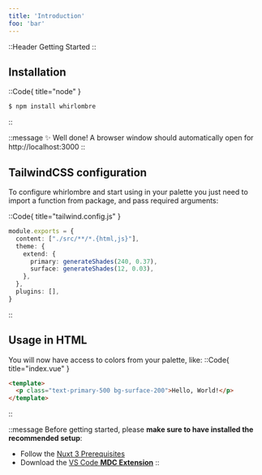 ```yaml
---
title: 'Introduction'
foo: 'bar'
---
```


::Header
Getting Started
::

## Installation

::Code{ title="node" }
```sh
$ npm install whirlombre
```
::

::message
✨ Well done! A browser window should automatically open for http://localhost:3000
::

## TailwindCSS configuration

To configure whirlombre and start using in your palette you just need to import a function from package, and pass required arguments: 

::Code{ title="tailwind.config.js" }
```ts
module.exports = {
  content: ["./src/**/*.{html,js}"],
  theme: {
    extend: {
      primary: generateShades(240, 0.37),
      surface: generateShades(12, 0.03),
    },
  },
  plugins: [],
}
```
::

## Usage in HTML

You will now have access to colors from your palette, like:
::Code{ title="index.vue" }
```html
<template>
  <p class="text-primary-500 bg-surface-200">Hello, World!</p>
</template>
```
::

::message
Before getting started, please **make sure to have installed the recommended setup**:
* Follow the [Nuxt 3 Prerequisites](https://nuxt.com/docs/getting-started/installation#prerequisites)
* Download the [VS Code **MDC Extension**](https://marketplace.visualstudio.com/items?itemName=Nuxt.mdc)
::